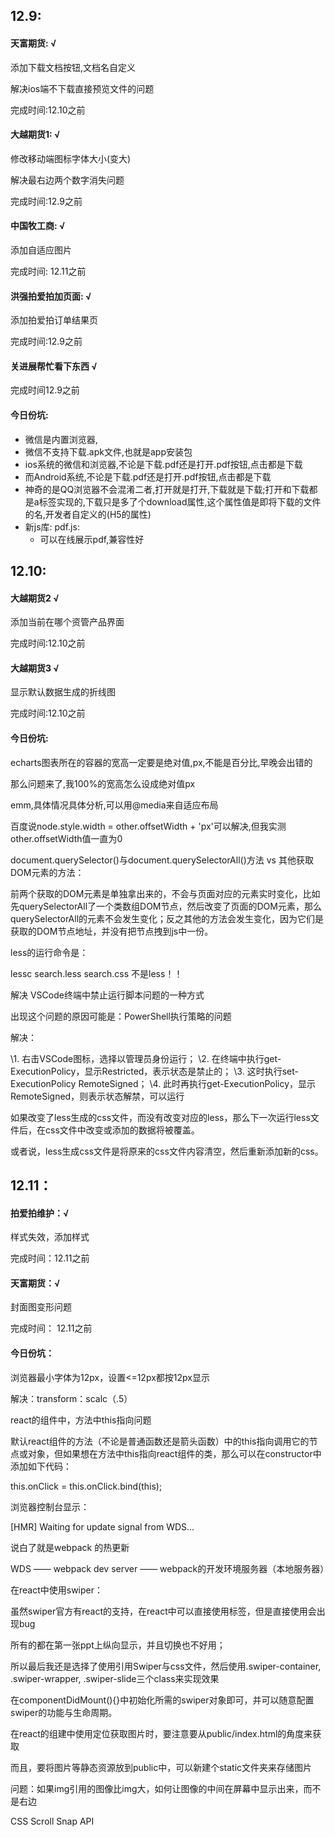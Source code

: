 ## 12.9:

#### 天富期货: √

添加下载文档按钮,文档名自定义

解决ios端不下载直接预览文件的问题

完成时间:12.10之前

#### 大越期货1: √

修改移动端图标字体大小(变大)

解决最右边两个数字消失问题

完成时间:12.9之前

#### 中国牧工商: √

添加自适应图片

完成时间: 12.11之前

#### 洪强拍爱拍加页面: √

添加拍爱拍订单结果页

完成时间:12.9之前

#### 关进展帮忙看下东西 √

完成时间12.9之前

#### 今日份坑:

- 微信是内置浏览器,
- 微信不支持下载.apk文件,也就是app安装包
- ios系统的微信和浏览器,不论是下载.pdf还是打开.pdf按钮,点击都是下载
- 而Android系统,不论是下载.pdf还是打开.pdf按钮,点击都是下载
- 神奇的是QQ浏览器不会混淆二者,打开就是打开,下载就是下载;打开和下载都是a标签实现的,下载只是多了个download属性,这个属性值是即将下载的文件的名,开发者自定义的(H5的属性)
- 新js库: pdf.js:
  - 可以在线展示pdf,兼容性好

## 12.10:

#### 大越期货2 √

添加当前在哪个资管产品界面

完成时间:12.10之前

#### 大越期货3 √

显示默认数据生成的折线图

完成时间:12.10之前

#### 今日份坑:

echarts图表所在的容器的宽高一定要是绝对值,px,不能是百分比,早晚会出错的

那么问题来了,我100%的宽高怎么设成绝对值px

emm,具体情况具体分析,可以用@media来自适应布局

百度说node.style.width = other.offsetWidth + 'px'可以解决,但我实测other.offsetWidth值一直为0



document.querySelector()与document.querySelectorAll()方法 vs 其他获取DOM元素的方法：

前两个获取的DOM元素是单独拿出来的，不会与页面对应的元素实时变化，比如先querySelectorAll了一个类数组DOM节点，然后改变了页面的DOM元素，那么querySelectorAll的元素不会发生变化；反之其他的方法会发生变化，因为它们是获取的DOM节点地址，并没有把节点拽到js中一份。



less的运行命令是：

lessc search.less search.css  不是less！！



解决 VSCode终端中禁止运行脚本问题的一种方式

出现这个问题的原因可能是：PowerShell执行策略的问题

解决：

\1. 右击VSCode图标，选择以管理员身份运行；
\2. 在终端中执行get-ExecutionPolicy，显示Restricted，表示状态是禁止的；
\3. 这时执行set-ExecutionPolicy RemoteSigned；
\4. 此时再执行get-ExecutionPolicy，显示RemoteSigned，则表示状态解禁，可以运行



如果改变了less生成的css文件，而没有改变对应的less，那么下一次运行less文件后，在css文件中改变或添加的数据将被覆盖。

或者说，less生成css文件是将原来的css文件内容清空，然后重新添加新的css。

## 12.11：

#### 拍爱拍维护：√

样式失效，添加样式

完成时间：12.11之前

#### 天富期货：√

封面图变形问题

完成时间： 12.11之前

#### 今日份坑：

浏览器最小字体为12px，设置<=12px都按12px显示

解决：transform：scalc（.5）



react的组件中，方法中this指向问题

默认react组件的方法（不论是普通函数还是箭头函数）中的this指向调用它的节点或对象，但如果想在方法中this指向react组件的类，那么可以在constructor中添加如下代码：

this.onClick = this.onClick.bind(this);



浏览器控制台显示：

[HMR] Waiting for update signal from WDS...

说白了就是webpack 的热更新

WDS —— webpack dev server —— webpack的开发环境服务器（本地服务器）



在react中使用swiper：

虽然swiper官方有react的支持，在react中可以直接使用<Swiper><SwiperSlide>标签，但是直接使用会出现bug

所有的<SwiperSlide>都在第一张ppt上纵向显示，并且切换也不好用；

所以最后我还是选择了使用引用Swiper与css文件，然后使用.swiper-container, .swiper-wrapper, .swiper-slide三个class来实现效果

在componentDidMount(){}中初始化所需的swiper对象即可，并可以随意配置swiper的功能与生命周期。



在react的组建中使用定位获取图片时，要注意要从public/index.html的角度来获取

而且，要将图片等静态资源放到public中，可以新建个static文件夹来存储图片



问题：如果img引用的图像比img大，如何让图像的中间在屏幕中显示出来，而不是右边



CSS Scroll Snap API